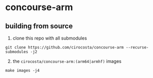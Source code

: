 # concourse-arm

## building from source

1. clone this repo with all submodules

```
git clone https://github.com/cirocosta/concourse-arm --recurse-submodules -j2
```

2. the `cirocosta/concourse-arm:(arm64|armhf)` images

```
make images -j4
```

